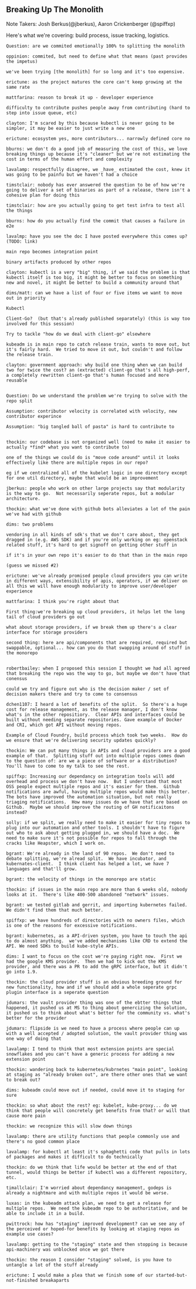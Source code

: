Breaking Up The Monolith
------------------------

Note Takers: Josh Berkus(@jberkus), Aaron Crickenberger (@spiffxp)

Here's what we're covering: build process, issue tracking, logistics.

    Question: are we commited emotionally 100% to splitting the monolith

    oppinion: commited, but need to define what that means (past provides the impetus)

    we've been trying [the monolith] for so long and it's too expensive.

    erictune: as the project matures the core can't keep growing at the same rate

    mattfarina: reason to break it up - developer experience

    difficulty to contribute pushes people away from contributing (hard to step into issue queue, etc)

    clayton: I'm scared by this because kubectl is never going to be simpler, it may be easier to just write a new one

    erictune: ecosystem yes, more contributors... narrowly defined core no

    bburns: we don't do a good job of measuring the cost of this, we love breaking things up because it's "cleaner" but we're not estimating the cost in terms of the human effort and complexity

    lavalamp: respectfully disagree, we _have_ estimated the cost, knew it was going to be painfu but we haven't had a choice

    timstclair: nobody has ever answered the question to be of how we're going to deliver a set of binaries as part of a release, there isn't a cohesive plan for doing this

    timstclair: how are you actually going to get test infra to test all the things

    bburns: how do you actually find the commit that causes a failure in e2e

    lavalmp: have you see the doc I have posted everywhere this comes up? (TODO: link)

    main repo becomes integration point

    binary artifacts produced by other repos

    clayton: kubectl is a very "big" thing, if we said the problem is that kubectl itself is too big, it might be better to focus on something new and novel, it might be better to build a community around that

    dims/matt: can we have a list of four or five items we want to move out in priority

    Kubectl

    Client-Go?  (but that's already published separately) (this is way too involved for this session)

    Try to tackle "how do we deal with client-go" elsewhere

    kubeadm is in main repo to catch release train, wants to move out, but it's fairly hard.  We tried to move it out, but couldn't and follow the release train.

    clayton: government approach: why build one thing when we can build two for twice the cost? an (extracted) client-go that's all high-perf, a completely rewritten client-go that's human focused and more reusable


    Question: Do we understand the problem we're trying to solve with the repo split

    Assumption: contributor velocity is correlated with velocity, new contributor experince

    Assumption: "big tangled ball of pasta" is hard to contribute to

    
    thockin: our codebase is not organized well (need to make it easier to actually *find* what you want to contribute to)

    one of the things we could do is "move code around" until it looks effectively like there are multiple repos in our repo?

    eg if we centralized all of the kubelet logic in one directory except for one util directory, maybe that would be an improvement

    jberkus: people who work on other large projects say that modularity is the way to go.  Not necessarily seperate repos, but a modular architecture.

    thockin: what we've done with github bots alleviates a lot of the pain we've had with github

    dims: two problems

    vendoring in all kinds of sdk's that we don't care about, they get dragged in (e.g. AWS SDK) and if you're only working on eg: openstack related stuff, it's hard to get signoff on getting other stuff in

    if it's in your own repo it's easier to do that than in the main repo

    (guess we missed #2)

    erictune: we've already promised people cloud providers you can write in different ways, extensibility of apis, operators, if we deliver on all this we will have enough modularity to improve user/developer experience

    mattfarina: I think you're right about that

    First thing:we're breaking up cloud providers, it helps let the long tail of cloud providers go out

    what about storage providers, if we break them up there's a clear interface for storage providers

    second thing: here are api/components that are required, required but swappable, optional... how can you do that swapping around of stuff in the monorepo


    robertbailey: when I proposed this session I thought we had all agreed that breaking the repo was the way to go, but maybe we don't have that conensus

    could we try and figure out who is the decision maker / set of decision makers there and try to come to consensus

    dchen1107: I heard a lot of benefits of the split.  So there's a huge cost for release management, as the release manager, I don't know what's in the other repositiory.  Clear APIs and interfaces could be built without needing separate repositories. Gave example of Docker and CRI, which got API without moving repos.

    Example of Cloud Foundry, build process which took two weeks.  How do we ensure that we're delivering security updates quickly?

    thockin: We can put many things in APIs and cloud providers are a good example of that.  Splitting stuff out into multiple repos comes down to the question of: are we a piece of software or a distribution?  You'll have to come to my talk to see the rest.

    spiffxp: Increasing our dependancy on integration tools will add overhead and process we don't have now.  But I understand that most OSS people expect multiple repos and it's easier for them.  Github notifications are awful, having multiple repos would make this better.  The bots have improved the automation situation, but not really triaging notifications.  How many issues do we have that are based on Github.  Maybe we should improve the routing of GH notificaitons instead?

    solly: if we split, we really need to make it easier for tiny repos to plug into our automation and other tools. I shouldn't have to figure out who to ask about getting plugged in, we should have a doc.  We need to make sure it's not possible for repos to fall through the cracks like Heapster, which I work on.

    bgrant: We're already in the land of 90 repos.  We don't need to debate splitting, we're alread split.  We have incubator, and kubernates-client.  I think client has helped a lot, we have 7 languages and that'll grow.

    bgrant: the velocity of things in the monorepo are static

    thockin: if issues in the main repo are more than 6 weeks old, nobody looks at it.  There's like 400-500 abandoned "network" issues.

    bgrant: we tested gitlab and gerrit, and importing kubernetes failed.  We didn't find them that much better.

    spiffxp: we have hundreds of directories with no owners files, which is one of the reasons for excessive notifications.

    bgrant: kubernetes, as a API-driven system, you have to touch the api to do almost anything.  we've added mechanisms like CRD to extend the API. We need SDKs to build kube-style APIs.

    dims: I want to focus on the cost we're paying right now.  First we had the google KMS provider.  Then we had to kick out the KMS provider, and there was a PR to add the gRPC interface, but it didn't go into 1.9.

    thockin: the cloud provider stuff is an obvious breeding ground for new functionality, how and if we should add a whole seperate grpc plugin interface is a seperate question

    jdumars: the vault provider thing was one of the ebtter things that happened, it pushed us at MS to thing about genercizing the solution, it pushed us to think about what's better for the community vs. what's better for the provider

    jdumars: flipside is we need to have a process where people can up with a well accepted / adopted solution, the vault provider thing was one way of doing that

    lavalamp: I tend to think that most extension points are special snowflakes and you can't have a generic process for adding a new extension point

    thockin: wandering back to kubernetes/kubrnetes "main point", looking at staging as "already broken out", are there other ones that we want to break out?

    dims: kubeadm could move out if needed, could move it to staging for sure

    thockin: so what about the rest? eg: kubelet, kube-proxy... do we think that people will concretely get benefits from that? or will that cause more pain

    thockin: we recognize this will slow down things

    lavalamp: there are utility functions that people commonly use and there's no good common place

    lavalamp: for kubectl at least it's sphaghetti code that pulls in lots of packages and makes it difficult to do technically

    thockin: do we think that life would be better at the end of that tunnel, would things be better if kubectl was a different repository, etc.

    timallclair: I'm worried about dependancy management, godeps is already a nightmare and with multiple repos it would be worse.

    luxas: in the kubeadm attack plan, we need to get a release for multiple repos.  We need the kubeadm repo to be authoritative, and be able to include it in a build.

    pwittrock: how has "staging" improved development? can we see any of the perceived or hoped-for benefits by looking at staging repos as example use cases?

    lavalamp: getting to the "staging" state and then stopping is because api-machinery was unblocked once we got there

    thockin: the reason I consider "staging" solved, is you have to untangle a lot of the stuff already

    erictune: I would make a plea that we finish some of our started-but-not-finished breakaparts


